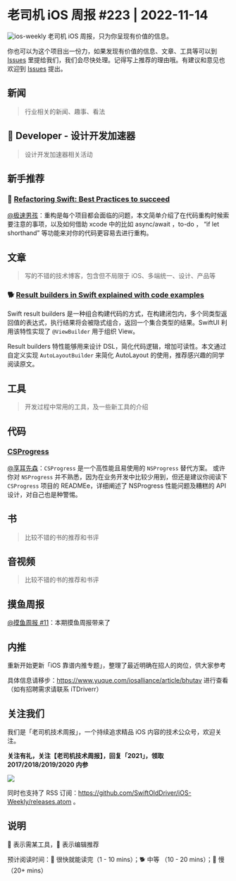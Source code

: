 # 老司机 iOS 周报 #223 | 2022-11-14

![ios-weekly](https://github.com/SwiftOldDriver/iOS-Weekly/blob/master/assets/ios-weekly.png?raw=true)
老司机 iOS 周报，只为你呈现有价值的信息。

你也可以为这个项目出一份力，如果发现有价值的信息、文章、工具等可以到 [Issues](https://github.com/SwiftOldDriver/iOS-Weekly/issues) 里提给我们，我们会尽快处理。记得写上推荐的理由哦。有建议和意见也欢迎到 [Issues](https://github.com/SwiftOldDriver/iOS-Weekly/issues) 提出。

## 新闻

> 行业相关的新闻、趣事、看法

##  Developer - 设计开发加速器

> 设计开发加速器相关活动

## 新手推荐

### 🐎 [Refactoring Swift: Best Practices to succeed](https://www.avanderlee.com/optimization/refactoring-swift-best-practices/)

[@极速男孩](https://github.com/ztlyyznf001)：重构是每个项目都会面临的问题，本文简单介绍了在代码重构时候索要注意的事项，以及如何借助 xcode 中的比如 async/await ，to-do ，  “if let shorthand” 等功能来对你的代码更容易去进行重构。

## 文章

> 写的不错的技术博客，包含但不局限于 iOS、多端统一、设计、产品等

### 🐕 [Result builders in Swift explained with code examples](https://www.avanderlee.com/swift/result-builders/)

Swift result builders 是一种组合构建代码的方式，在构建闭包内，多个同类型返回值的表达式，执行结果将会被隐式组合，返回一个集合类型的结果。SwiftUI 利用该特性实现了 `@ViewBuilder` 用于组织 View。

Result builders 特性能够用来设计 DSL，简化代码逻辑，增加可读性。本文通过自定义实现 `AutoLayoutBuilder` 来简化 AutoLayout 的使用，推荐感兴趣的同学阅读原文。

## 工具

> 开发过程中常用的工具，及一些新工具的介绍

## 代码
### [CSProgress](https://github.com/CharlesJS/CSProgress)
[@享耳先森](https://github.com/iblacksun)：`CSProgress` 是一个高性能且易使用的 `NSProgress` 替代方案。 或许你对 `NSProgress` 并不熟悉，因为在业务开发中比较少用到，但还是建议你阅读下 `CSProgress` 项目的 READMEe，详细阐述了 NSProgress 性能问题及糟糕的 API 设计，对自己也是种警惕。

## 书

> 比较不错的书的推荐和书评

## 音视频

> 比较不错的书的推荐和书评

## 摸鱼周报

[@摸鱼周报 #11](https://mp.weixin.qq.com/s/hE9wYlLX8F1sKjIF5eIPVQ)：本期摸鱼周报带来了

## 内推

重新开始更新「iOS 靠谱内推专题」，整理了最近明确在招人的岗位，供大家参考

具体信息请移步：https://www.yuque.com/iosalliance/article/bhutav 进行查看（如有招聘需求请联系 iTDriverr）

## 关注我们

我们是「老司机技术周报」，一个持续追求精品 iOS 内容的技术公众号，欢迎关注。

**关注有礼，关注【老司机技术周报】，回复「2021」，领取 2017/2018/2019/2020 内参**

![](https://github.com/SwiftOldDriver/iOS-Weekly/blob/master/assets/qrcode_for_wechat.jpg?raw=true)

同时也支持了 RSS 订阅：https://github.com/SwiftOldDriver/iOS-Weekly/releases.atom 。

## 说明

🚧 表示需某工具，🌟 表示编辑推荐

预计阅读时间：🐎 很快就能读完（1 - 10 mins）；🐕 中等 （10 - 20 mins）；🐢 慢（20+ mins）
